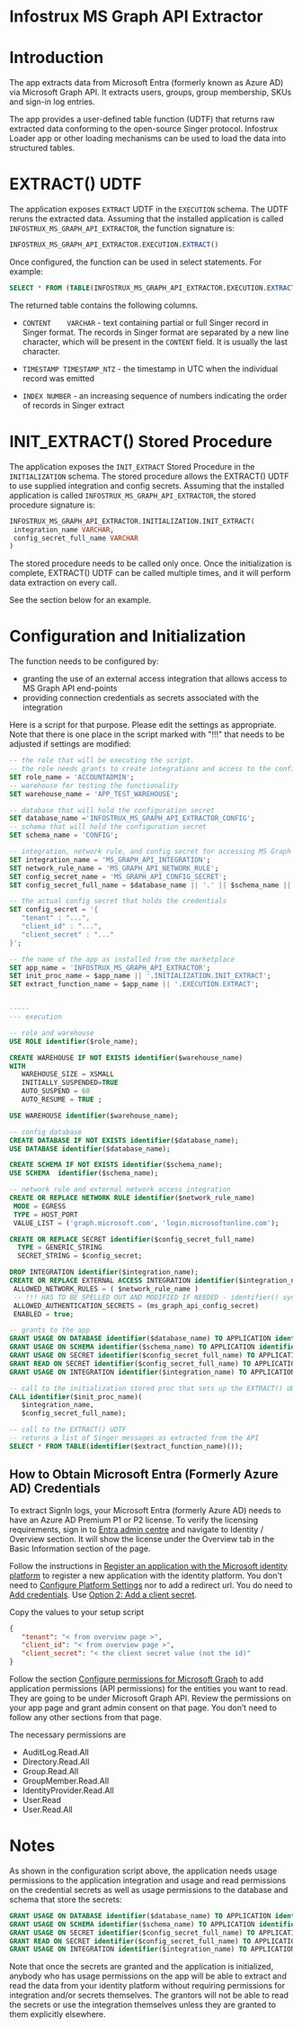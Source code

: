 Infostrux MS Graph API Extractor
================================

# Introduction

The app extracts data from Microsoft Entra (formerly known as Azure AD) via Microsoft Graph API. It extracts users, groups, group membership, SKUs and sign-in log entries.

The app provides a user-defined table function (UDTF) that returns raw extracted data conforming to the open-source Singer protocol. Infostrux Loader app or other loading mechanisms can be used to load the data into structured tables.

# EXTRACT() UDTF

The application exposes `EXTRACT` UDTF in the `EXECUTION` schema. The UDTF reruns the extracted data. Assuming that the installed application is called `INFOSTRUX_MS_GRAPH_API_EXTRACTOR`, the function signature is:

```SQL
INFOSTRUX_MS_GRAPH_API_EXTRACTOR.EXECUTION.EXTRACT()
```

Once configured, the function can be used in select statements. For example:

```SQL
SELECT * FROM (TABLE(INFOSTRUX_MS_GRAPH_API_EXTRACTOR.EXECUTION.EXTRACT()));
```
The returned table contains the following columns.

- `CONTENT    VARCHAR` - text containing partial or full Singer record in Singer format. The records in Singer format are separated by a new line character, which will be present in the `CONTENT` field. It is usually the last character.

- `TIMESTAMP TIMESTAMP_NTZ` - the timestamp in UTC when the individual record was emitted

- `INDEX NUMBER` - an increasing sequence of numbers indicating the order of records in Singer extract

# INIT_EXTRACT() Stored Procedure

The application exposes the `INIT_EXTRACT` Stored Procedure in the `INITIALIZATION` schema. The stored procedure allows the EXTRACT() UDTF to use supplied integration and config secrets. Assuming that the installed application is called `INFOSTRUX_MS_GRAPH_API_EXTRACTOR`, the stored procedure signature is:


```SQL
INFOSTRUX_MS_GRAPH_API_EXTRACTOR.INITIALIZATION.INIT_EXTRACT(
 integration_name VARCHAR,
 config_secret_full_name VARCHAR
)
```

The stored procedure needs to be called only once. Once the initialization is complete, EXTRACT() UDTF can be called multiple times, and it will perform data extraction on every call.

See the section below for an example.


# Configuration and Initialization

The function needs to be configured by:
- granting the use of an external access integration that allows access to MS Graph API end-points
- providing connection credentials as secrets associated with the integration

Here is a script for that purpose. Please edit the settings as appropriate. Note that there is one place in the script marked with "!!!" that needs to be adjusted if settings are modified:

```SQL
-- the role that will be executing the script.
-- the role needs grants to create integrations and access to the config db
SET role_name = 'ACCOUNTADMIN';
-- warehouse for testing the functionality
SET warehouse_name = 'APP_TEST_WAREHOUSE';             

-- database that will hold the configuration secret
SET database_name ='INFOSTRUX_MS_GRAPH_API_EXTRACTOR_CONFIG'; 
-- schema that will hold the configuration secret
SET schema_name = 'CONFIG';                          

-- integration, network rule, and config secret for accessing MS Graph API
SET integration_name = 'MS_GRAPH_API_INTEGRATION';
SET network_rule_name = 'MS_GRAPH_API_NETWORK_RULE';
SET config_secret_name = 'MS_GRAPH_API_CONFIG_SECRET';
SET config_secret_full_name = $database_name || '.' || $schema_name || '.' || $config_secret_name;

-- the actual config secret that holds the credentials
SET config_secret = '{
   "tenant" : "...",       
   "client_id" : "...",
   "client_secret" : "..."
}';

-- the name of the app as installed from the marketplace
SET app_name = 'INFOSTRUX_MS_GRAPH_API_EXTRACTOR';  
SET init_proc_name = $app_name || '.INITIALIZATION.INIT_EXTRACT';
SET extract_function_name = $app_name || '.EXECUTION.EXTRACT';


-----
--- execution

-- role and warehouse
USE ROLE identifier($role_name);

CREATE WAREHOUSE IF NOT EXISTS identifier($warehouse_name)
WITH
   WAREHOUSE_SIZE = XSMALL
   INITIALLY_SUSPENDED=TRUE
   AUTO_SUSPEND = 60
   AUTO_RESUME = TRUE ;

USE WAREHOUSE identifier($warehouse_name);

-- config database
CREATE DATABASE IF NOT EXISTS identifier($database_name);
USE DATABASE identifier($database_name);

CREATE SCHEMA IF NOT EXISTS identifier($schema_name);
USE SCHEMA  identifier($schema_name);

-- network rule and external network access integration
CREATE OR REPLACE NETWORK RULE identifier($network_rule_name)
 MODE = EGRESS
 TYPE = HOST_PORT
 VALUE_LIST = ('graph.microsoft.com', 'login.microsoftonline.com');

CREATE OR REPLACE SECRET identifier($config_secret_full_name)
  TYPE = GENERIC_STRING
  SECRET_STRING = $config_secret;

DROP INTEGRATION identifier($integration_name);
CREATE OR REPLACE EXTERNAL ACCESS INTEGRATION identifier($integration_name)
 ALLOWED_NETWORK_RULES = ( $network_rule_name )
 -- !!! HAS TO BE SPELLED OUT AND MODIFIED IF NEEDED - identifier() syntax does not work here
 ALLOWED_AUTHENTICATION_SECRETS = (ms_graph_api_config_secret)  
 ENABLED = true;

-- grants to the app
GRANT USAGE ON DATABASE identifier($database_name) TO APPLICATION identifier($app_name);
GRANT USAGE ON SCHEMA identifier($schema_name) TO APPLICATION identifier($app_name);
GRANT USAGE ON SECRET identifier($config_secret_full_name) TO APPLICATION identifier($app_name);
GRANT READ ON SECRET identifier($config_secret_full_name) TO APPLICATION identifier($app_name);
GRANT USAGE ON INTEGRATION identifier($integration_name) TO APPLICATION identifier($app_name);

-- call to the initialization stored proc that sets up the EXTRACT() UDTF
CALL identifier($init_proc_name)(
   $integration_name,
   $config_secret_full_name);

-- call to the EXTRACT() UDTF
-- returns a list of Singer messages as extracted from the API
SELECT * FROM TABLE(identifier($extract_function_name)());
```

## How to Obtain Microsoft Entra (Formerly Azure AD) Credentials

To extract SignIn logs, your Microsoft Entra (formerly Azure AD) needs to have an Azure AD Premium P1 or P2 license. To verify the licensing requirements, sign in to [Entra admin centre](https://entra.microsoft.com/#view/Microsoft_AAD_IAM/TenantOverview.ReactView) and navigate to Identity / Overview section. It will show the license under the Overview tab in the Basic Information section of the page.

Follow the instructions in [Register an application with the Microsoft identity platform](https://learn.microsoft.com/en-us/graph/auth-register-app-v2) to register a new application with the identity platform. You don't need to [Configure Platform Settings](https://learn.microsoft.com/en-us/graph/auth-register-app-v2#configure-platform-settings) nor to add a redirect url. You do need to [Add credentials](https://learn.microsoft.com/en-us/graph/auth-register-app-v2#add-credentials). Use [Option 2: Add a client secret](https://learn.microsoft.com/en-us/graph/auth-register-app-v2#option-2-add-a-client-secret).

Copy the values to your setup script

```JSON
{
   "tenant": "< from overview page >",       
   "client_id": "< from overview page >",
   "client_secret": "< the client secret value (not the id)"
}
```

Follow the section [Configure permissions for Microsoft Graph](https://learn.microsoft.com/en-us/graph/auth-v2-service?tabs=http#2-configure-permissions-for-microsoft-graph) to add application permissions (API permissions) for the entities you want to read. They are going to be under Microsoft Graph API. Review the permissions on your app page and grant admin consent on that page. You don’t need to follow any other sections from that page.

The necessary permissions are

- AuditLog.Read.All
- Directory.Read.All
- Group.Read.All
- GroupMember.Read.All
- IdentityProvider.Read.All
- User.Read
- User.Read.All

# Notes
As shown in the configuration script above, the application needs usage permissions to the application integration and usage and read permissions on the credential secrets as well as usage permissions to the database and schema that store the secrets:

```SQL
GRANT USAGE ON DATABASE identifier($database_name) TO APPLICATION identifier($app_name);
GRANT USAGE ON SCHEMA identifier($schema_name) TO APPLICATION identifier($app_name);
GRANT USAGE ON SECRET identifier($config_secret_full_name) TO APPLICATION identifier($app_name);
GRANT READ ON SECRET identifier($config_secret_full_name) TO APPLICATION identifier($app_name);
GRANT USAGE ON INTEGRATION identifier($integration_name) TO APPLICATION identifier($app_name);
```

Note that once the secrets are granted and the application is initialized, anybody who has usage permissions on the app will be able to extract and read the data from your identity platform without requiring permissions for integration and/or secrets themselves. The grantors will not be able to read the secrets or use the integration themselves unless they are granted to them explicitly elsewhere.
